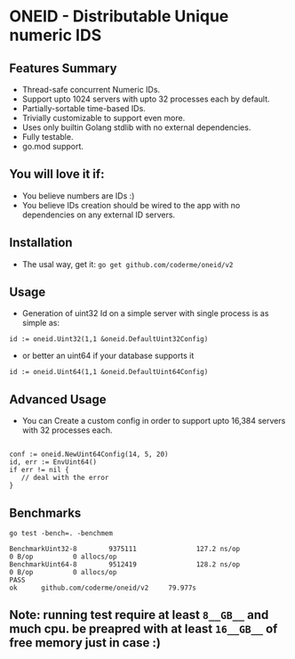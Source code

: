 # ONEID - Distributable Unique numeric IDS


## Features Summary
* Thread-safe concurrent Numeric IDs.
* Support upto 1024 servers with upto 32 processes each by default.
* Partially-sortable time-based IDs.
* Trivially customizable to support even more.
* Uses only builtin Golang stdlib with no external dependencies.
* Fully testable.
* go.mod support.

## You will love it if:
* You believe numbers are IDs :)
* You believe IDs creation should be wired to the app with no dependencies on any external ID servers.


## Installation
* The usal way, get it:
```go get github.com/coderme/oneid/v2```


## Usage
* Generation of uint32 Id on a simple server with single process is as simple as:
```
id := oneid.Uint32(1,1 &oneid.DefaultUint32Config)
```
* or better an uint64 if your database supports it
```
id := oneid.Uint64(1,1 &oneid.DefaultUint64Config)
```

## Advanced Usage 
* You can Create a custom config in order to support upto 16,384 servers with 32 processes each.
```

conf := oneid.NewUint64Config(14, 5, 20)
id, err := EnvUint64()
if err != nil {
   // deal with the error
}

````

## Benchmarks
```go test -bench=. -benchmem```

```
BenchmarkUint32-8        9375111               127.2 ns/op             0 B/op          0 allocs/op
BenchmarkUint64-8        9512419               128.2 ns/op             0 B/op          0 allocs/op
PASS
ok      github.com/coderme/oneid/v2     79.977s
```

## Note: running test require at least `8__GB__` and much cpu. be preapred with at least `16__GB__` of free memory just in case :) 

